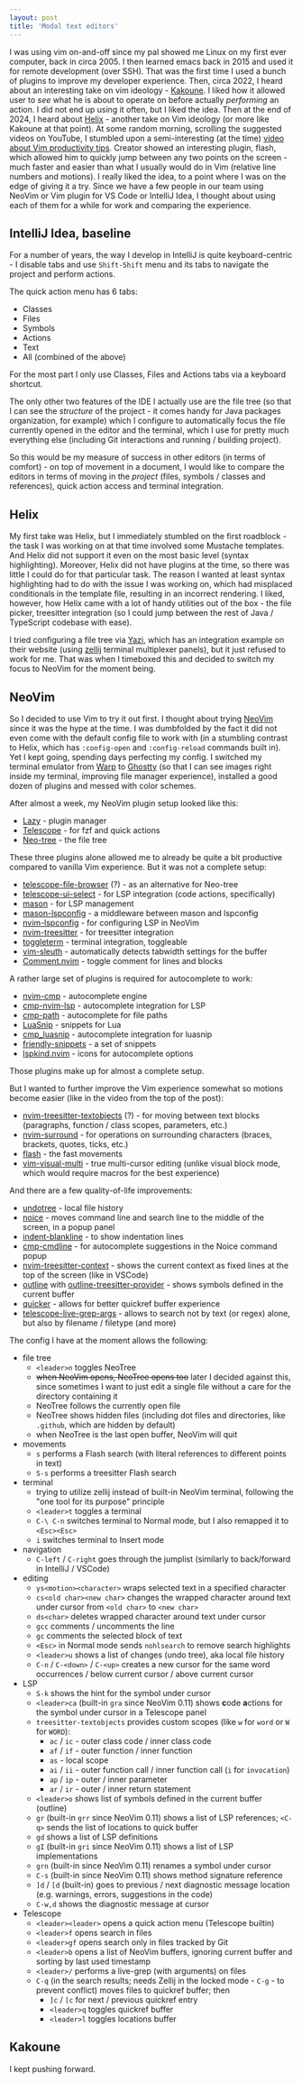 ```yaml
---
layout: post
title: 'Modal text editors'
---
```


I was using vim on-and-off since my pal showed me Linux on my first ever computer, back in circa 2005.
I then learned emacs back in 2015 and used it for remote development (over SSH).
That was the first time I used a bunch of plugins to improve my developer experience.
Then, circa 2022, I heard about an interesting take on vim ideology - [Kakoune](https://kakoune.org/).
I liked how it allowed user to _see_ what he is about to operate on before actually _performing_ an action.
I did not end up using it often, but I liked the idea.
Then at the end of 2024, I heard about [Helix](https://helix-editor.com/) - another take on Vim ideology (or more like Kakoune at that point).
At some random morning, scrolling the suggested videos on YouTube, I stumbled upon a semi-interesting (at the time) [video about Vim productivity tips](https://www.youtube.com/watch?v=LaIa1tQFOSY). Creator showed an interesting plugin, flash, which allowed him to quickly jump between any two points on the screen - much faster and easier than what I usually would do in Vim (relative line numbers and motions). I really liked the idea, to a point where I was on the edge of giving it a try.
Since we have a few people in our team using NeoVim or Vim plugin for VS Code or IntelliJ Idea, I thought about using each of them for a while for work and comparing the experience.

## IntelliJ Idea, baseline

For a number of years, the way I develop in IntelliJ is quite keyboard-centric - I disable tabs and use `Shift-Shift` menu and its tabs to navigate the project and perform actions.

The quick action menu has 6 tabs:

- Classes
- Files
- Symbols
- Actions
- Text
- All (combined of the above)

For the most part I only use Classes, Files and Actions tabs via a keyboard shortcut.

The only other two features of the IDE I actually use are the file tree (so that I can see the _structure_ of the project - it comes handy for Java packages organization, for example) which I configure to automatically focus the file currently opened in the editor and the terminal, which I use for pretty much everything else (including Git interactions and running / building project).

So this would be my measure of success in other editors (in terms of comfort) - on top of movement in a document, I would like to compare the editors in terms of moving in the _project_ (files, symbols / classes and references), quick action access and terminal integration.

## Helix

My first take was Helix, but I immediately stumbled on the first roadblock - the task I was working on at that time involved some Mustache templates. And Helix did not support it even on the most basic level (syntax highlighting). Moreover, Helix did not have plugins at the time, so there was little I could do for that particular task. The reason I wanted at least syntax highlighting had to do with the issue I was working on, which had misplaced conditionals in the template file, resulting in an incorrect rendering. I liked, however, how Helix came with a lot of handy utilities out of the box - the file picker, treesitter integration (so I could jump between the rest of Java / TypeScript codebase with ease).

I tried configuring a file tree via [Yazi](https://github.com/sxyazi/yazi), which has an integration example on their website (using [zellij](https://github.com/zellij-org/zellij) terminal multiplexer panels), but it just refused to work for me. That was when I timeboxed this and decided to switch my focus to NeoVim for the moment being.

## NeoVim

So I decided to use Vim to try it out first. I thought about trying [NeoVim](https://neovim.io/) since it was the hype at the time. I was dumbfolded by the fact it did not even come with the default config file to work with (in a stumbling contrast to Helix, which has `:config-open` and `:config-reload` commands built in).
Yet I kept going, spending days perfecting my config. I switched my terminal emulator from [Warp](https://www.warp.dev/) to [Ghostty](https://github.com/ghostty-org/ghostty) (so that I can see images right inside my terminal, improving file manager experience), installed a good dozen of plugins and messed with color schemes.

After almost a week, my NeoVim plugin setup looked like this:

- [Lazy](https://github.com/folke/lazy.nvim) - plugin manager
- [Telescope](https://github.com/nvim-telescope/telescope.nvim) - for fzf and quick actions
- [Neo-tree](https://github.com/nvim-neo-tree/neo-tree.nvim) - the file tree

These three plugins alone allowed me to already be quite a bit productive compared to vanilla Vim experience. But it was not a complete setup:

- [telescope-file-browser](https://github.com/nvim-telescope/telescope-file-browser.nvim) (?) - as an alternative for Neo-tree
- [telescope-ui-select](https://github.com/nvim-telescope/telescope-ui-select.nvim) - for LSP integration (code actions, specifically)
- [mason](https://github.com/williamboman/mason.nvim) - for LSP management
- [mason-lspconfig](https://github.com/williamboman/mason-lspconfig.nvim) - a middleware between mason and lspconfig
- [nvim-lspconfig](https://github.com/neovim/nvim-lspconfig) - for configuring LSP in NeoVim
- [nvim-treesitter](https://github.com/nvim-treesitter/nvim-treesitter) - for treesitter integration
- [toggleterm](https://github.com/akinsho/toggleterm.nvim) - terminal integration, toggleable
- [vim-sleuth](https://github.com/tpope/vim-sleuth) - automatically detects tabwidth settings for the buffer
- [Comment.nvim](https://github.com/numToStr/Comment.nvim) - toggle comment for lines and blocks

A rather large set of plugins is required for autocomplete to work:

- [nvim-cmp](https://github.com/hrsh7th/cmp-path) - autocomplete engine
- [cmp-nvim-lsp](https://github.com/hrsh7th/cmp-nvim-lsp) - autocomplete integration for LSP
- [cmp-path](https://github.com/hrsh7th/cmp-path) - autocomplete for file paths
- [LuaSnip](https://github.com/L3MON4D3/LuaSnip) - snippets for Lua
- [cmp_luasnip](https://github.com/saadparwaiz1/cmp_luasnip) - autocomplete integration for luasnip
- [friendly-snippets](https://github.com/rafamadriz/friendly-snippets) - a set of snippets
- [lspkind.nvim](https://github.com/onsails/lspkind.nvim) - icons for autocomplete options

Those plugins make up for almost a complete setup.

But I wanted to further improve the Vim experience somewhat so motions become easier (like in the video from the top of the post):

- [nvim-treesitter-textobjects](https://github.com/nvim-treesitter/nvim-treesitter-textobjects) (?) - for moving between text blocks (paragraphs, function / class scopes, parameters, etc.)
- [nvim-surround](https://github.com/kylechui/nvim-surround) - for operations on surrounding characters (braces, brackets, quotes, ticks, etc.)
- [flash](https://github.com/folke/flash.nvim) - the fast movements
- [vim-visual-multi](https://github.com/mg979/vim-visual-multi) - true multi-cursor editing (unlike visual block mode, which would require macros for the best experience)

And there are a few quality-of-life improvements:

- [undotree](https://github.com/mbbill/undotree) - local file history
- [noice](https://github.com/folke/noice.nvim) - moves command line and search line to the middle of the screen, in a popup panel
- [indent-blankline](https://github.com/lukas-reineke/indent-blankline.nvim) - to show indentation lines
- [cmp-cmdline](https://github.com/hrsh7th/cmp-cmdline) - for autocomplete suggestions in the Noice command popup
- [nvim-treesitter-context](nvim-treesitter/nvim-treesitter-context) - shows the current context as fixed lines at the top of the screen (like in VSCode)
- [outline](https://github.com/hedyhli/outline.nvim) with [outline-treesitter-provider](https://github.com/epheien/outline-treesitter-provider.nvim) - shows symbols defined in the current buffer
- [quicker](https://github.com/stevearc/quicker.nvim) - allows for better quickref buffer experience
- [telescope-live-grep-args](https://github.com/nvim-telescope/telescope-live-grep-args.nvim) - allows to search not by text (or regex) alone, but also by filename / filetype (and more)

The config I have at the moment allows the following:

- file tree
    - `<leader>n` toggles NeoTree
    - ~~when NeoVim opens, NeoTree opens too~~ later I decided against this, since sometimes I want to just edit a single file without a care for the directory containing it
    - NeoTree follows the currently open file
    - NeoTree shows hidden files (including dot files and directories, like `.github`, which are hidden by default)
    - when NeoTree is the last open buffer, NeoVim will quit
- movements
    - `s` performs a Flash search (with literal references to different points in text)
    - `S-s` performs a treesitter Flash search
- terminal
    - trying to utilize zellij instead of built-in NeoVim terminal, following the "one tool for its purpose" principle
    - `<leader>t` toggles a terminal
    - `C-\ C-n` switches terminal to Normal mode, but I also remapped it to `<Esc><Esc>`
    - `i` switches terminal to Insert mode
- navigation
    - `C-left` / `C-right` goes through the jumplist (similarly to back/forward in IntelliJ / VSCode)
- editing
    - `ys<motion><character>` wraps selected text in a specified character
    - `cs<old char><new char>` changes the wrapped character around text under cursor from `<old char>` to `<new char>`
    - `ds<char>` deletes wrapped character around text under cursor
    - `gcc` comments / uncomments the line
    - `gc` comments the selected block of text
    - `<Esc>` in Normal mode sends `nohlsearch` to remove search highlights 
    - `<leader>u` shows a list of changes (undo tree), aka local file history
    - `C-n` / `C-<down>` / `C-<up>` creates a new cursor for the same word occurrences / below current cursor / above current cursor
- LSP
    - `S-k` shows the hint for the symbol under cursor
    - `<leader>ca` (built-in `gra` since NeoVim 0.11) shows **c**ode **a**ctions for the symbol under cursor in a Telescope panel
    - `treesitter-textobjects` provides custom scopes (like `w` for `word` or `W` for `WORD`):  
        - `ac` / `ic` - outer class code / inner class code
        - `af` / `if` - outer function / inner function
        - `as` - local scope
        - `ai` / `ii` - outer function call / inner function call (`i` for `invocation`)
        - `ap` / `ip` - outer / inner parameter
        - `ar` / `ir` - outer / inner return statement
    - `<leader>o` shows list of symbols defined in the current buffer (outline)
    - `gr` (built-in `grr` since NeoVim 0.11) shows a list of LSP references; `<C-q>` sends the list of locations to quick buffer
    - `gd` shows a list of LSP definitions
    - `gI` (built-in `gri` since NeoVim 0.11) shows a list of LSP implementations
    - `grn` (built-in since NeoVim 0.11) renames a symbol under cursor
    - `C-s` (built-in since NeoVim 0.11) shows method signature reference
    - `]d` / `[d` (built-in) goes to previous / next diagnostic message location (e.g. warnings, errors, suggestions in the code)
    - `C-w,d` shows the diagnostic message at cursor
- Telescope
    - `<leader><leader>` opens a quick action menu (Telescope builtin)
    - `<leader>f` opens search in files
    - `<leader>gf` opens search only in files tracked by Git
    - `<leader>b` opens a list of NeoVim buffers, ignoring current buffer and sorting by last used timestamp
    - `<leader>/` performs a live-grep (with arguments) on files
    - `C-q` (in the search results; needs Zellij in the locked mode - `C-g` - to prevent conflict) moves files to quickref buffer; then
        - `]c` / `[c` for next / previous quickref entry
        - `<leader>q` toggles quickref buffer
        - `<leader>l` toggles locations buffer

## Kakoune

I kept pushing forward. 
